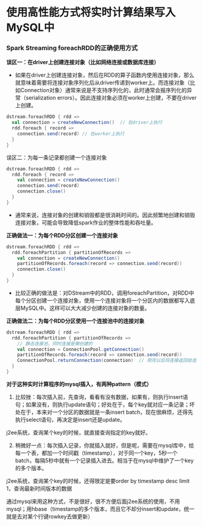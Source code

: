 # 使用高性能方式将实时计算结果写入MySQL中

### Spark Streaming foreachRDD的正确使用方式

**误区一：在driver上创建连接对象（比如网络连接或数据库连接）**

- 如果在driver上创建连接对象，然后在RDD的算子函数内使用连接对象，那么就意味着需要将连接对象序列化后从driver传递到worker上。而连接对象（比如Connection对象）通常来说是不支持序列化的，此时通常会报序列化的异常（serialization errors）。因此连接对象必须在worker上创建，不要在driver上创建。

```scala
dstream.foreachRDD { rdd =>
  val connection = createNewConnection()  // 在driver上执行
  rdd.foreach { record =>
    connection.send(record) // 在worker上执行
  }
}
```

误区二：为每一条记录都创建一个连接对象

```scala
dstream.foreachRDD { rdd =>
  rdd.foreach { record =>
    val connection = createNewConnection()
    connection.send(record)
    connection.close()
  }
}
```

- 通常来说，连接对象的创建和销毁都是很消耗时间的。因此频繁地创建和销毁连接对象，可能会导致降低spark作业的整体性能和吞吐量。



**正确做法一：为每个RDD分区创建一个连接对象**

```scala
dstream.foreachRDD { rdd =>
  rdd.foreachPartition { partitionOfRecords =>
    val connection = createNewConnection()
    partitionOfRecords.foreach(record => connection.send(record))
    connection.close()
  }
}
```

- 比较正确的做法是：对DStream中的RDD，调用foreachPartition，对RDD中每个分区创建一个连接对象，使用一个连接对象将一个分区内的数据都写入底层MySQL中。这样可以大大减少创建的连接对象的数量。

**正确做法二：为每个RDD分区使用一个连接池中的连接对象**

```scala
dstream.foreachRDD { rdd =>
  rdd.foreachPartition { partitionOfRecords =>
    // 静态连接池，同时连接是懒创建的
    val connection = ConnectionPool.getConnection()
    partitionOfRecords.foreach(record => connection.send(record))
    ConnectionPool.returnConnection(connection)  // 用完以后将连接返回给连接池，进行复用
  }
}
```

**对于这种实时计算程序的mysql插入，有两种pattern（模式）**

1. 比较挫：每次插入前，先查询，看看有没有数据，如果有，则执行insert语句；如果没有，则执行update语句；好处在于，每个key就对应一条记录；坏处在于，本来对一个分区的数据就是一条insert batch，现在很麻烦，还得先执行select语句，再决定是insert还是update。

j2ee系统，查询某个key的时候，就直接查询指定的key就好。

2. 稍微好一点：每次插入记录，你就插入就好，但是呢，需要在mysql库中，给每一个表，都加一个时间戳（timestamp），对于同一个key，5秒一个batch，每隔5秒中就有一个记录插入进去。相当于在mysql中维护了一个key的多个版本。

j2ee系统，查询某个key的时候，还得限定是要order by timestamp desc limit 1，查询最新时间版本的数据

通过mysql来用这种方式，不是很好，很不方便后面j2ee系统的使用，不用mysql；用hbase（timestamp的多个版本，而且它不却分insert和update，统一就是去对某个行键rowkey去做更新）